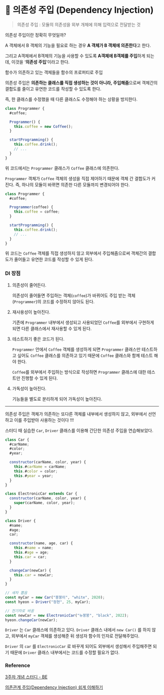 # 📍 의존성 주입 (Dependency Injection)

> 의존성 주입 : 모듈의 의존성을 외부 개체에 의해 입력으로 전달받는 것

의존성 주입이란 정확히 무엇일까?

A 객체에서 B 객체의 기능을 필요로 하는 경우 **A 객체가 B 객체에 의존한다**고 한다.

그리고 A객체에서 B객체의 기능을 사용할 수 있도록 **A객체에 B객체를 주입**하게 되는데, 이것을 ‘**의존성 주입**’이라고 한다.

함수가 의존하고 있는 객체들을 함수의 프로퍼티로 주입

의존성 주입은 **의존하는 클래스를 직접 생성하는 것이 아니라, 주입해줌**으로써 객체간의 결합도를 줄이고 유연한 코드를 작성할 수 있도록 한다.

즉, 한 클래스를 수정했을 때 다른 클래스도 수정해야 하는 상황을 방지한다.

```jsx
class Programmer {
  #coffee;

  Programmer() {
    this.coffee = new Coffee();
  }

  startProgramming() {
    this.coffee.drink();
    // ...
  }
}
```

위 코드에서는 `Programmer` 클래스가 `Coffee` 클래스에 의존한다.

`Programmer` 객체가 `Coffee` 객체의 생성을 직접 제어하기 때문에 객체 간 결합도가 커진다. 즉, 하나의 모듈이 바뀌면 의존한 다른 모듈까지 변경되어야 한다.

```jsx
class Programmer {
  #coffee;

  Programmer(coffee) {
    this.coffee = coffee;
  }

  startProgramming() {
    this.coffee.drink();
    // ...
  }
}
```

위 코드는 `Coffee` 객체를 직접 생성하지 않고 외부에서 주입해줌으로써 객체간의 결합도가 줄어들고 유연한 코드를 작성할 수 있게 된다.

### DI 장점

1. 의존성이 줄어든다.

   의존성이 줄어들면 주입하는 객체(`coffee`)가 바뀌어도 주입 받는 객체(`Programmer`)의 코드를 수정하지 않아도 된다.

2. 재사용성이 높아진다.

   기존에 `Programmer` 내부에서 생성되고 사용되었던 `Coffee`를 외부에서 구현하게 되면 다른 클래스에서 재사용할 수 있게 된다.

3. 테스트하기 좋은 코드가 된다.

   `Programmer` 안에서 `Coffee` 객체를 생성하게 되면 `Programmer` 클래스만 테스트하고 싶어도 `Coffee` 클래스를 의존하고 있기 때문에 `Coffee` 클래스와 함께 테스트 해야 한다.

   `Coffee`를 외부에서 주입하는 방식으로 작성하면 `Programmer` 클래스에 대한 테스트만 진행할 수 있게 된다.

4. 가독성이 높아진다.

   기능들을 별도로 분리하게 되어 가독성이 높아진다.

---

의존성 주입은 객체가 의존하는 또다른 객체를 내부에서 생성하지 않고, 외부에서 선언하고 이를 주입받아 사용하는 것이다 !!!

스터디 때 실습한 `Car`, `Driver` 클래스를 이용해 간단한 의존성 주입을 연습해보았다.

```jsx
class Car {
  #carName;
  #color;
  #year;

  constructor(carName, color, year) {
    this.#carName = carName;
    this.#color = color;
    this.#year = year;
  }
}

class ElectronicCar extends Car {
  constructor(carName, color, year) {
    super(carName, color, year);
  }
}

class Driver {
  #name;
  #age;
  car;

  constructor(name, age, car) {
    this.#name = name;
    this.#age = age;
    this.car = car;
  }

  changeCar(newCar) {
    this.car = newCar;
  }
}

// 새차 뽑음
const myCar = new Car("붕붕이", "white", 2020);
const hyeon = Driver("정현", 25, myCar);

// 전기차로 바꿈
const newCar = new ElectronicCar("뉴붕붕", "black", 2022);
hyeon.changeCar(newCar);
```

`Driver` 는 `Car` 클래스에 의존하고 있다. `Driver` 클래스 내에서 `new Car()` 를 하지 않고, 외부에서 `myCar` 객체를 생성해준 뒤 생성자 함수의 인자로 전달해주었다.

`Driver` 의 `car` 를 `ElectronicCar` 로 바꾸게 되어도 외부에서 생성해서 주입해주면 되기 때문에 `Driver` 클래스 내부에서는 코드를 수정할 필요가 없다.

### Reference

[3주차 개념 스터디 - BE](https://yummy0102.tistory.com/121)

[의존관계 주입(Dependency Injection) 쉽게 이해하기](https://tecoble.techcourse.co.kr/post/2021-04-27-dependency-injection/)
